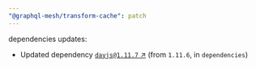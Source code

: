 ```yaml
---
"@graphql-mesh/transform-cache": patch
---
```

dependencies updates:
  - Updated dependency [`dayjs@1.11.7` ↗︎](https://www.npmjs.com/package/dayjs/v/1.11.7) (from `1.11.6`, in `dependencies`)
